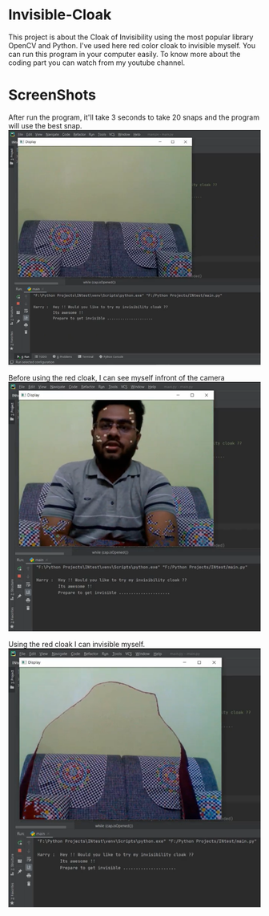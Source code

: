 # Invisible-Cloak
This project is about the Cloak of Invisibility using the most popular library OpenCV and Python. I've used here red color cloak to invisible myself. You can run this program in your computer easily. To know more about the coding part you can watch from my youtube channel. 

# ScreenShots
After run the program, it'll take 3 seconds to take 20 snaps and the program will use the best snap.
<img src="1.PNG" alt="Screenshot-01">

Before using the red cloak, I can see myself infront of the camera
<img src="2.PNG" alt="Screenshot-02">

Using the red cloak I can invisible myself.
<img src="3.PNG" alt="Screenshot-03">
